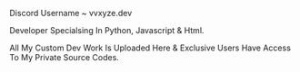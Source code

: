 Discord Username ~ vvxyze.dev

Developer Specialsing In Python, Javascript & Html.

All My Custom Dev Work Is Uploaded Here & Exclusive Users Have Access To My Private Source Codes.
